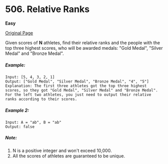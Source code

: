 # 506. Relative Ranks

**Easy**

[Original Page](https://leetcode.com/problems/relative-ranks/)

Given scores of __N__ athletes, find their relative ranks and the people with the top three highest scores, who will be awarded medals: "Gold Medal", "Silver Medal" and "Bronze Medal".

##### Example:
```
Input: [5, 4, 3, 2, 1]
Output: ["Gold Medal", "Silver Medal", "Bronze Medal", "4", "5"]
Explanation: The first three athletes got the top three highest scores, so they got "Gold Medal", "Silver Medal" and "Bronze Medal". 
For the left two athletes, you just need to output their relative ranks according to their scores.
```

##### Example 2:
```
Input: A = "ab", B = "ab"
Output: false
```

##### Note:
1. N is a positive integer and won't exceed 10,000.
2. All the scores of athletes are guaranteed to be unique.